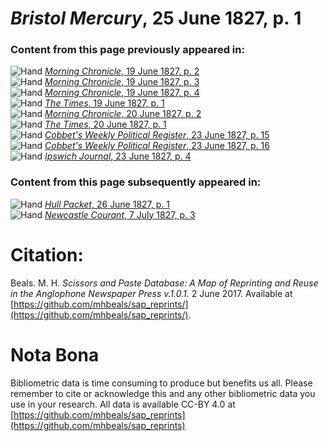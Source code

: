 # *Bristol Mercury*, 25 June 1827, p. 1  
  
### Content from this page previously appeared in:  
![Hand](http://scissorsandpaste.net/wp-content/uploads/2017/06/smallhandpointer.png) [*Morning Chronicle*, 19 June 1827, p. 2](https://mhbeals.github.io/sap_html/Morning-Chronicle/Morning-Chronicle-19-June-1827-p-2)  
![Hand](http://scissorsandpaste.net/wp-content/uploads/2017/06/smallhandpointer.png) [*Morning Chronicle*, 19 June 1827, p. 3](https://mhbeals.github.io/sap_html/Morning-Chronicle/Morning-Chronicle-19-June-1827-p-3)  
![Hand](http://scissorsandpaste.net/wp-content/uploads/2017/06/smallhandpointer.png) [*Morning Chronicle*, 19 June 1827, p. 4](https://mhbeals.github.io/sap_html/Morning-Chronicle/Morning-Chronicle-19-June-1827-p-4)  
![Hand](http://scissorsandpaste.net/wp-content/uploads/2017/06/smallhandpointer.png) [*The Times*, 19 June 1827, p. 1](https://mhbeals.github.io/sap_html/The-Times/The-Times-19-June-1827-p-1)  
![Hand](http://scissorsandpaste.net/wp-content/uploads/2017/06/smallhandpointer.png) [*Morning Chronicle*, 20 June 1827, p. 2](https://mhbeals.github.io/sap_html/Morning-Chronicle/Morning-Chronicle-20-June-1827-p-2)  
![Hand](http://scissorsandpaste.net/wp-content/uploads/2017/06/smallhandpointer.png) [*The Times*, 20 June 1827, p. 1](https://mhbeals.github.io/sap_html/The-Times/The-Times-20-June-1827-p-1)  
![Hand](http://scissorsandpaste.net/wp-content/uploads/2017/06/smallhandpointer.png) [*Cobbet's Weekly Political Register*, 23 June 1827, p. 15](https://mhbeals.github.io/sap_html/Cobbet's-Weekly-Political-Register/Cobbet's-Weekly-Political-Register-23-June-1827-p-15)  
![Hand](http://scissorsandpaste.net/wp-content/uploads/2017/06/smallhandpointer.png) [*Cobbet's Weekly Political Register*, 23 June 1827, p. 16](https://mhbeals.github.io/sap_html/Cobbet's-Weekly-Political-Register/Cobbet's-Weekly-Political-Register-23-June-1827-p-16)  
![Hand](http://scissorsandpaste.net/wp-content/uploads/2017/06/smallhandpointer.png) [*Ipswich Journal*, 23 June 1827, p. 4](https://mhbeals.github.io/sap_html/Ipswich-Journal/Ipswich-Journal-23-June-1827-p-4)  
  
### Content from this page subsequently appeared in:  
![Hand](http://scissorsandpaste.net/wp-content/uploads/2017/06/smallhandpointer.png) [*Hull Packet*, 26 June 1827, p. 1](https://mhbeals.github.io/sap_html/Hull-Packet/Hull-Packet-26-June-1827-p-1)  
![Hand](http://scissorsandpaste.net/wp-content/uploads/2017/06/smallhandpointer.png) [*Newcastle Courant*, 7 July 1827, p. 3](https://mhbeals.github.io/sap_html/Newcastle-Courant/Newcastle-Courant-7-July-1827-p-3)  


# Citation: 

Beals. M. H. *Scissors and Paste Database: A Map of Reprinting and Reuse in the Anglophone Newspaper Press v.1.0.1.* 2 June 2017. Available at [https://github.com/mhbeals/sap_reprints/](https://github.com/mhbeals/sap_reprints/). 

# Nota Bona

Bibliometric data is time consuming to produce but benefits us all. Please remember to cite or acknowledge this and any other bibliometric data you use in your research. All data is available CC-BY 4.0 at [https://github.com/mhbeals/sap_reprints](https://github.com/mhbeals/sap_reprints)